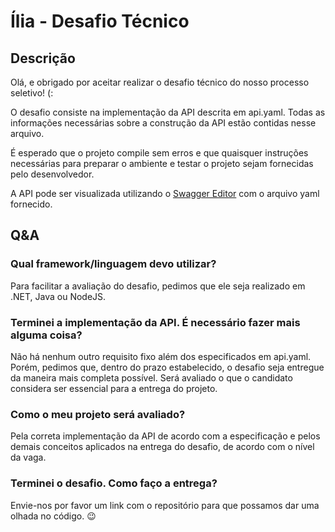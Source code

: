 # Ília - Desafio Técnico

## Descrição
Olá, e obrigado por aceitar realizar o desafio técnico do nosso processo seletivo! (:

O desafio consiste na implementação da API descrita em api.yaml. Todas as informações necessárias sobre a construção da API estão contidas nesse arquivo.

É esperado que o projeto compile sem erros e que quaisquer instruções necessárias para preparar o ambiente e testar o projeto sejam fornecidas pelo desenvolvedor.

A API pode ser visualizada utilizando o [Swagger Editor](https://editor.swagger.io) com o arquivo yaml fornecido. 

## Q&A
### Qual framework/linguagem devo utilizar?
Para facilitar a avaliação do desafio, pedimos que ele seja realizado em .NET, Java ou NodeJS.

### Terminei a implementação da API. É necessário fazer mais alguma coisa?
Não há nenhum outro requisito fixo além dos especificados em api.yaml. Porém, pedimos que, dentro do prazo estabelecido, o desafio seja entregue da maneira mais completa possível. Será avaliado o que o candidato considera ser essencial para a entrega do projeto.

### Como o meu projeto será avaliado?
Pela correta implementação da API de acordo com a especificação e pelos demais conceitos aplicados na entrega do desafio, de acordo com o nível da vaga.

### Terminei o desafio. Como faço a entrega?
Envie-nos por favor um link com o repositório para que possamos dar uma olhada no código. 😉
